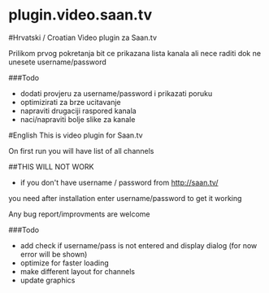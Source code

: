 # plugin.video.saan.tv

#Hrvatski / Croatian
Video plugin za Saan.tv 

Prilikom prvog pokretanja bit ce prikazana lista kanala ali nece raditi dok ne unesete username/password

###Todo
- dodati provjeru za username/password i prikazati poruku 
- optimizirati za brze ucitavanje
- napraviti drugaciji raspored kanala
- naci/napraviti bolje slike za kanale


#English
This is video plugin for Saan.tv

On first run you will have list of all channels

##THIS WILL NOT WORK
* if you don't have username / password from http://saan.tv/

you need after installation enter username/password to get it working 

Any bug report/improvments are welcome


###Todo
- add check if username/pass is not entered and display dialog (for now error will be shown)
- optimize for faster loading
- make different layout for channels
- update graphics
